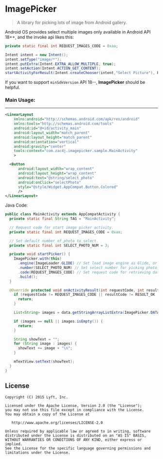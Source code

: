 # ImagePicker
> A library for picking lots of image from Android gallery.

Android OS provides select multiple images only available in Android API 18++, and the invoke api likes this:
```java
private static final int REQUEST_IMAGES_CODE = 0xaa;

Intent intent = new Intent();
intent.setType("image/*");
intent.putExtra(Intent.EXTRA_ALLOW_MULTIPLE, true);
intent.setAction(Intent.ACTION_GET_CONTENT);
startActivityForResult(Intent.createChooser(intent,"Select Picture"), REQUEST_IMAGES_CODE);
```

If you want to support `minSdkVersion` API 18--, **ImagePicker** should be helpful.

### Main Usage:
-------
```xml
<LinearLayout
    xmlns:android="http://schemas.android.com/apk/res/android"
    xmlns:tools="http://schemas.android.com/tools"
    android:id="@+id/activity_main"
    android:layout_width="match_parent"
    android:layout_height="match_parent"
    android:orientation="vertical"
    android:gravity="center"
    tools:context="com.zac4j.imagepicker.sample.MainActivity"
    >

  <Button
      android:layout_width="wrap_content"
      android:layout_height="wrap_content"
      android:text="@string/select_photo"
      android:onClick="selectPhoto"
      style="@style/Widget.AppCompat.Button.Colored"
      />
</LinearLayout>
```
Java Code:

```java
public class MainActivity extends AppCompatActivity {
  private static final String TAG = "MainActivity";

  // Request code for start image picker activity.
  private static final int REQUEST_IMAGES_CODE = 0xaa;

  // Set default number of photo to select.
  private static final int SELECT_PHOTO_NUM = 3;

  private void startPicker() {
    ImagePicker.with(this)
      .engine(ImageLoader.GLIDE) // Set load image engine as Glide, or Picasso
      .number(SELECT_PHOTO_NUM) // Set select number for picking photo
      .code(REQUEST_IMAGES_CODE) // Set request code for retrieving data
      .build();
  }

  @Override protected void onActivityResult(int requestCode, int resultCode, Intent data) {
    if (requestCode != REQUEST_IMAGES_CODE || resultCode != RESULT_OK || data == null) {
      return;
    }

    List<String> images = data.getStringArrayListExtra(ImagePicker.DATA);

    if (images == null || images.isEmpty()) {
      return;
    }

    String showText = "";
    for (String image : images) {
      showText += image + "\n";
    }

    mTextView.setText(showText);
  }
}
```
License
-------

    Copyright (C) 2015 Lyft, Inc.

    Licensed under the Apache License, Version 2.0 (the "License");
    you may not use this file except in compliance with the License.
    You may obtain a copy of the License at

       http://www.apache.org/licenses/LICENSE-2.0

    Unless required by applicable law or agreed to in writing, software
    distributed under the License is distributed on an "AS IS" BASIS,
    WITHOUT WARRANTIES OR CONDITIONS OF ANY KIND, either express or implied.
    See the License for the specific language governing permissions and
    limitations under the License.
